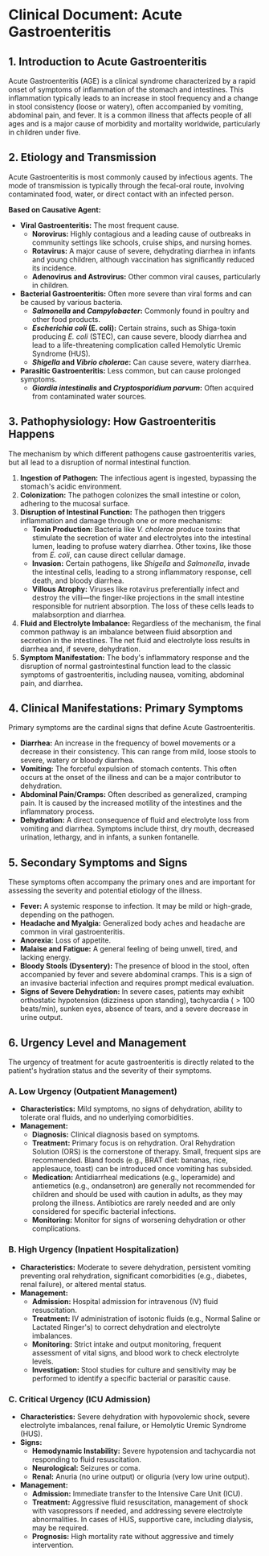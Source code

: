# Clinical Document: Acute Gastroenteritis

## 1. Introduction to Acute Gastroenteritis

Acute Gastroenteritis (AGE) is a clinical syndrome characterized by a rapid onset of symptoms of inflammation of the stomach and intestines. This inflammation typically leads to an increase in stool frequency and a change in stool consistency (loose or watery), often accompanied by vomiting, abdominal pain, and fever. It is a common illness that affects people of all ages and is a major cause of morbidity and mortality worldwide, particularly in children under five.

## 2. Etiology and Transmission

Acute Gastroenteritis is most commonly caused by infectious agents. The mode of transmission is typically through the fecal-oral route, involving contaminated food, water, or direct contact with an infected person.

**Based on Causative Agent:**
* **Viral Gastroenteritis:** The most frequent cause.
    * **Norovirus:** Highly contagious and a leading cause of outbreaks in community settings like schools, cruise ships, and nursing homes.
    * **Rotavirus:** A major cause of severe, dehydrating diarrhea in infants and young children, although vaccination has significantly reduced its incidence.
    * **Adenovirus and Astrovirus:** Other common viral causes, particularly in children.
* **Bacterial Gastroenteritis:** Often more severe than viral forms and can be caused by various bacteria.
    * **_Salmonella_ and _Campylobacter_:** Commonly found in poultry and other food products.
    * **_Escherichia coli_ (E. coli):** Certain strains, such as Shiga-toxin producing _E. coli_ (STEC), can cause severe, bloody diarrhea and lead to a life-threatening complication called Hemolytic Uremic Syndrome (HUS).
    * **_Shigella_ and _Vibrio cholerae_:** Can cause severe, watery diarrhea.
* **Parasitic Gastroenteritis:** Less common, but can cause prolonged symptoms.
    * **_Giardia intestinalis_ and _Cryptosporidium parvum_:** Often acquired from contaminated water sources.

## 3. Pathophysiology: How Gastroenteritis Happens

The mechanism by which different pathogens cause gastroenteritis varies, but all lead to a disruption of normal intestinal function.

1.  **Ingestion of Pathogen:** The infectious agent is ingested, bypassing the stomach's acidic environment.
2.  **Colonization:** The pathogen colonizes the small intestine or colon, adhering to the mucosal surface.
3.  **Disruption of Intestinal Function:** The pathogen then triggers inflammation and damage through one or more mechanisms:
    * **Toxin Production:** Bacteria like _V. cholerae_ produce toxins that stimulate the secretion of water and electrolytes into the intestinal lumen, leading to profuse watery diarrhea. Other toxins, like those from _E. coli_, can cause direct cellular damage.
    * **Invasion:** Certain pathogens, like _Shigella_ and _Salmonella_, invade the intestinal cells, leading to a strong inflammatory response, cell death, and bloody diarrhea.
    * **Villous Atrophy:** Viruses like rotavirus preferentially infect and destroy the villi—the finger-like projections in the small intestine responsible for nutrient absorption. The loss of these cells leads to malabsorption and diarrhea.
4.  **Fluid and Electrolyte Imbalance:** Regardless of the mechanism, the final common pathway is an imbalance between fluid absorption and secretion in the intestines. The net fluid and electrolyte loss results in diarrhea and, if severe, dehydration.
5.  **Symptom Manifestation:** The body's inflammatory response and the disruption of normal gastrointestinal function lead to the classic symptoms of gastroenteritis, including nausea, vomiting, abdominal pain, and diarrhea.

## 4. Clinical Manifestations: Primary Symptoms

Primary symptoms are the cardinal signs that define Acute Gastroenteritis.

* **Diarrhea:** An increase in the frequency of bowel movements or a decrease in their consistency. This can range from mild, loose stools to severe, watery or bloody diarrhea.
* **Vomiting:** The forceful expulsion of stomach contents. This often occurs at the onset of the illness and can be a major contributor to dehydration.
* **Abdominal Pain/Cramps:** Often described as generalized, cramping pain. It is caused by the increased motility of the intestines and the inflammatory process.
* **Dehydration:** A direct consequence of fluid and electrolyte loss from vomiting and diarrhea. Symptoms include thirst, dry mouth, decreased urination, lethargy, and in infants, a sunken fontanelle.

## 5. Secondary Symptoms and Signs

These symptoms often accompany the primary ones and are important for assessing the severity and potential etiology of the illness.

* **Fever:** A systemic response to infection. It may be mild or high-grade, depending on the pathogen.
* **Headache and Myalgia:** Generalized body aches and headache are common in viral gastroenteritis.
* **Anorexia:** Loss of appetite.
* **Malaise and Fatigue:** A general feeling of being unwell, tired, and lacking energy.
* **Bloody Stools (Dysentery):** The presence of blood in the stool, often accompanied by fever and severe abdominal cramps. This is a sign of an invasive bacterial infection and requires prompt medical evaluation.
* **Signs of Severe Dehydration:** In severe cases, patients may exhibit orthostatic hypotension (dizziness upon standing), tachycardia ($>100$ beats/min), sunken eyes, absence of tears, and a severe decrease in urine output.

## 6. Urgency Level and Management

The urgency of treatment for acute gastroenteritis is directly related to the patient's hydration status and the severity of their symptoms.

### A. Low Urgency (Outpatient Management)

* **Characteristics:** Mild symptoms, no signs of dehydration, ability to tolerate oral fluids, and no underlying comorbidities.
* **Management:**
    * **Diagnosis:** Clinical diagnosis based on symptoms.
    * **Treatment:** Primary focus is on rehydration. Oral Rehydration Solution (ORS) is the cornerstone of therapy. Small, frequent sips are recommended. Bland foods (e.g., BRAT diet: bananas, rice, applesauce, toast) can be introduced once vomiting has subsided.
    * **Medication:** Antidiarrheal medications (e.g., loperamide) and antiemetics (e.g., ondansetron) are generally not recommended for children and should be used with caution in adults, as they may prolong the illness. Antibiotics are rarely needed and are only considered for specific bacterial infections.
    * **Monitoring:** Monitor for signs of worsening dehydration or other complications.

### B. High Urgency (Inpatient Hospitalization)

* **Characteristics:** Moderate to severe dehydration, persistent vomiting preventing oral rehydration, significant comorbidities (e.g., diabetes, renal failure), or altered mental status.
* **Management:**
    * **Admission:** Hospital admission for intravenous (IV) fluid resuscitation.
    * **Treatment:** IV administration of isotonic fluids (e.g., Normal Saline or Lactated Ringer's) to correct dehydration and electrolyte imbalances.
    * **Monitoring:** Strict intake and output monitoring, frequent assessment of vital signs, and blood work to check electrolyte levels.
    * **Investigation:** Stool studies for culture and sensitivity may be performed to identify a specific bacterial or parasitic cause.

### C. Critical Urgency (ICU Admission)

* **Characteristics:** Severe dehydration with hypovolemic shock, severe electrolyte imbalances, renal failure, or Hemolytic Uremic Syndrome (HUS).
* **Signs:**
    * **Hemodynamic Instability:** Severe hypotension and tachycardia not responding to fluid resuscitation.
    * **Neurological:** Seizures or coma.
    * **Renal:** Anuria (no urine output) or oliguria (very low urine output).
* **Management:**
    * **Admission:** Immediate transfer to the Intensive Care Unit (ICU).
    * **Treatment:** Aggressive fluid resuscitation, management of shock with vasopressors if needed, and addressing severe electrolyte abnormalities. In cases of HUS, supportive care, including dialysis, may be required.
    * **Prognosis:** High mortality rate without aggressive and timely intervention.
